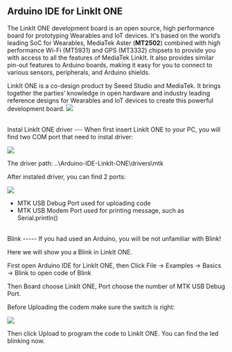 Arduino IDE for LinkIt ONE
-----------
The LinkIt ONE development board is an open source, high performance board for prototyping Wearables and IoT devices. It's based on the world’s leading SoC for Wearables, MediaTek Aster (**MT2502**) combined with high performance Wi-Fi (MT5931) and GPS (MT3332) chipsets to provide you with access to all the features of MediaTek LinkIt. It also provides similar pin-out features to Arduino boards, making it easy for you to connect to various sensors, peripherals, and Arduino shields.

LinkIt ONE is a co-design product by Seeed Studio and MediaTek. It brings together the parties’ knowledge in open hardware and industry leading reference designs for Wearables and IoT devices to create this powerful development board.
![](http://www.seeedi.com/depot/includes/templates/bootstrap/images/Linkit-one-page.jpg)




<br>
Instal LinkIt ONE driver
---
When first insert LinkIt ONE to your PC, you will find two COM port that need to instal driver:

![](http://www.seeedstudio.com/wiki/images/2/2b/LinkIt_ONE_Wiki_Temp1.jpg)

The driver path: ..\Arduino-IDE-LinkIt-ONE\drivers\mtk

After instaled driver, you can find 2 ports:

![](http://www.seeedstudio.com/wiki/images/f/f9/LinkIt_ONE_Wiki_Temp2.jpg)


- MTK USB Debug Port used for uploading code
- MTK USB Modem Port used for printing message, such as Serial.println()





<br>
Blink
-----
If you had used an Arduino, you will be not unfamiliar with Blink!

Here we will show you a Blink in LinkIt ONE.

First open Arduino IDE for LinkIt ONE, then Click File -> Examples -> Basics -> Blink
to open code of Blink

Then Board choose LinkIt ONE, Port choose the number of MTK USB Debug Port.

Before Uploading the codem make sure the switch is right:

![](http://www.seeedstudio.com/wiki/images/f/fc/LinkIt_ONE_Wiki_Temp3.jpg)

Then click Upload to program the code to LinkIt ONE. You can find the led blinking now. 


